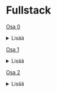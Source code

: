 # Fullstack

[Osa 0](https://github.com/amalia53/Fullstack/tree/main/part0)
<details>
  <summary>Lisää</summary>
  
  [0.4](https://github.com/amalia53/Fullstack/blob/main/part0/new_note_kaavio.pgn)
  
  [0.5](https://github.com/amalia53/Fullstack/blob/main/part0/spa_kaavio.pgn)
  
  [0.6](https://github.com/amalia53/Fullstack/blob/main/part0/spa_new_note_kaavio.pgn)
</details>

[Osa 1](https://github.com/amalia53/Fullstack/tree/main/part1)
<details>
  <summary>Lisää</summary>
  
  [kurssitiedot](https://github.com/amalia53/Fullstack/blob/main/part1/kurssitiedot)

  [unicafe](https://github.com/amalia53/Fullstack/blob/main/part1/unicafe)
  
  [anekdootit](https://github.com/amalia53/Fullstack/blob/main/part1/anekdootit)
</details>

[Osa 2](https://github.com/amalia53/Fullstack/tree/main/part2)
<details>
  <summary>Lisää</summary>

  [kurssitiedot](https://github.com/amalia53/Fullstack/blob/main/part1/kurssitiedot)

  [puhelinluettelo](https://github.com/amalia53/Fullstack/tree/main/part2/puhelinluettelo)
</details>
